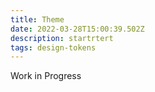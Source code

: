 ```yaml
---
title: Theme
date: 2022-03-28T15:00:39.502Z
description: startrtert
tags: design-tokens
---
```

Work in Progress